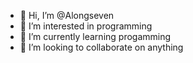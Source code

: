 - 👋 Hi, I’m @Alongseven
- 👀 I’m interested in programming
- 🌱 I’m currently learning progamming
- 💞️ I’m looking to collaborate on anything


<!---
Alongseven/Alongseven is a ✨ special ✨ repository because its `README.md` (this file) appears on your GitHub profile.
You can click the Preview link to take a look at your changes.
--->
